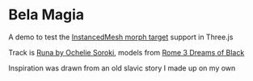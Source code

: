 # Bela Magia

A demo to test the [InstancedMesh morph target](https://github.com/mrdoob/three.js/pull/27669) support in Three.js

Track is [Runa by Ochelie Soroki](https://www.youtube.com/watch?v=ARS_OZFZHIo), models from [Rome 3 Dreams of Black](https://experiments.withgoogle.com/3-dreams-of-black)

Inspiration was drawn from an old slavic story I made up on my own